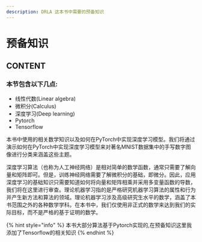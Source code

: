 ```yaml
---
description: DRLA 这本书中需要的预备知识
---
```


# 预备知识

## CONTENT

### 本节包含以下几点:

* 线性代数\(Linear algebra\)
* 微积分\(Calculus\)
* 深度学习\(Deep learning\)
* Pytorch
* Tensorflow

本书中使用的相关数学知识以及如何在PyTorch中实现深度学习模型。我们将通过演示如何在PyTorch中实现深度学习模型来对著名MNIST数据集中的手写数字图像进行分类来涵盖这些主题。

深度学习算法（也称为人工神经网络）是相对简单的数学函数，通常只需要了解向量和矩阵即可。但是，训练神经网络需要了解微积分的基础，即微分。因此，应用深度学习的基础知识只需要知道如何将向量和矩阵相乘并采用多变量函数的导数，我们将在这里进行审查。理论机器学习指的是严格研究机器学习算法的属性和行为并产生新方法和算法的领域。理论机器学习涉及高级研究生水平的数学，涵盖了本书范围之外的各种数学学科。在本书中，我们仅使用非正式的数学来达到我们的实际目标，而不是严格的基于证明的数学。

{% hint style="info" %}
本书大部分算法基于Pytorch实现的,在预备知识这里我添加了Tensorflow的相关知识
{% endhint %}




